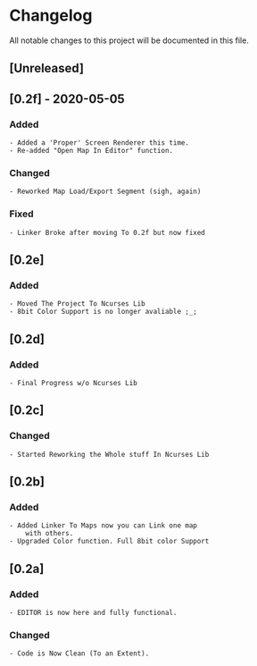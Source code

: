 # Changelog
All notable changes to this project will be documented in this file.

## [Unreleased]

## [0.2f] - 2020-05-05
### Added
    - Added a 'Proper' Screen Renderer this time.
    - Re-added "Open Map In Editor" function.

### Changed
    - Reworked Map Load/Export Segment (sigh, again)

### Fixed
    - Linker Broke after moving To 0.2f but now fixed

## [0.2e]
### Added
    - Moved The Project To Ncurses Lib
    - 8bit Color Support is no longer avaliable ;_;

## [0.2d]
### Added
    - Final Progress w/o Ncurses Lib

## [0.2c]
### Changed
    - Started Reworking the Whole stuff In Ncurses Lib

## [0.2b]
### Added
    - Added Linker To Maps now you can Link one map 
        with others.
    - Upgraded Color function. Full 8bit color Support

## [0.2a]
### Added
    - EDITOR is now here and fully functional.

### Changed
    - Code is Now Clean (To an Extent).